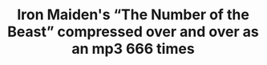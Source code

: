 ---
ee_id_thing: '13'
site: '1'
type: '2'
inv_num: 2004-004
add_credit:
url: 2004-004-iron-maidens-number-of-the-beast-compressed-over-and-over
title: Iron Maiden's “The Number of the Beast” compressed over and over as an mp3
  666 times
year: '2004'
display_year: '2004'
medium: mp3
dims:
pitch: "​Iron Maiden’s “The Number of the Beast” compressed over and over as an mp3
  666 times. Click on the mp3 below to listen!"
ps: ​If you have ever wondered what Iron Maiden’s “The Number of the Beast” would
  sound like compressed over and over as an mp3 666 times…here’s your chance..and
  if u r wondering, YES it does lose quality each time it is compressed. ……..ps –
  If u like this project, don’t forget to study up on your old school and check out
  Alvin Lucier’s <a title="" href="http://www.lovely.com/titles/cd1013.html">I am
  Sitting in a Room</a>.
live_url:
youtube:
related_code: https://github.com/coryarcangel/666
imgs: 666-2004-004-screenshot-1-database-ih.jpg
subheading:
download: Cory-Arcangel-666.mp3
commission:
related: |-
  [18] [2004-010-total-asshole-compression] 2004-010 T.A.C. - Total Asshole Compression
  [43] [2007-007-on-c] 2007-007 On C
  [189] [2004-025-total-asshole-compression] 2004-025 Total Asshole Compression
layout: things-i-made
---